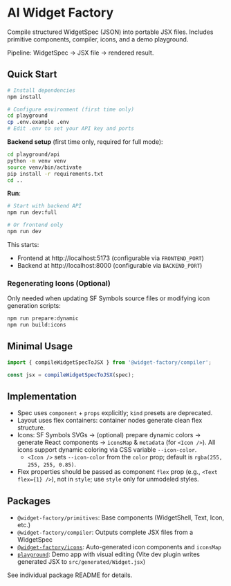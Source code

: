 # AI Widget Factory

Compile structured WidgetSpec (JSON) into portable JSX files. Includes primitive components, compiler, icons, and a demo playground.

Pipeline: WidgetSpec → JSX file → rendered result.

## Quick Start

```bash
# Install dependencies
npm install

# Configure environment (first time only)
cd playground
cp .env.example .env
# Edit .env to set your API key and ports
```

**Backend setup** (first time only, required for full mode):
```bash
cd playground/api
python -m venv venv
source venv/bin/activate
pip install -r requirements.txt
cd ..
```

**Run**:
```bash
# Start with backend API
npm run dev:full

# Or frontend only
npm run dev
```

This starts:
- Frontend at http://localhost:5173 (configurable via `FRONTEND_PORT`)
- Backend at http://localhost:8000 (configurable via `BACKEND_PORT`)

### Regenerating Icons (Optional)
Only needed when updating SF Symbols source files or modifying icon generation scripts:
```bash
npm run prepare:dynamic
npm run build:icons
```

## Minimal Usage
```js
import { compileWidgetSpecToJSX } from '@widget-factory/compiler';

const jsx = compileWidgetSpecToJSX(spec);
```

## Implementation
- Spec uses `component` + `props` explicitly; `kind` presets are deprecated.
- Layout uses flex containers: container nodes generate clean flex structure.
- Icons: SF Symbols SVGs → (optional) prepare dynamic colors → generate React components → `iconsMap` & `metadata` (for `<Icon />`). All icons support dynamic coloring via CSS variable `--icon-color`.
  - `<Icon />` sets `--icon-color` from the `color` prop; default is `rgba(255, 255, 255, 0.85)`.
- Flex properties should be passed as component `flex` prop (e.g., `<Text flex={1} />`), not in `style`; use `style` only for unmodeled styles.

## Packages
- `@widget-factory/primitives`: Base components (WidgetShell, Text, Icon, etc.)
- `@widget-factory/compiler`: Outputs complete JSX files from a WidgetSpec
- [`@widget-factory/icons`](./packages/icons/README.md): Auto-generated icon components and `iconsMap`
- [`playground`](./playground/README.md): Demo app with visual editing (Vite dev plugin writes generated JSX to `src/generated/Widget.jsx`)

See individual package README for details.
